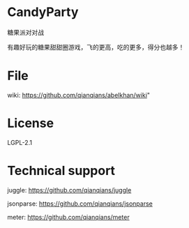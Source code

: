 # CandyParty
糖果派对对战


有趣好玩的糖果甜甜圈游戏，飞的更高，吃的更多，得分也越多！




# File

wiki: https://github.com/qianqians/abelkhan/wiki"

# License

LGPL-2.1

# Technical support

juggle: https://github.com/qianqians/juggle

jsonparse: https://github.com/qianqians/jsonparse

meter: https://github.com/qianqians/meter
